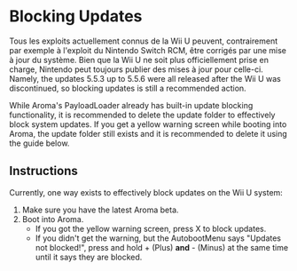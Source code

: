 # Blocking Updates

Tous les exploits actuellement connus de la Wii U peuvent, contrairement par exemple à l'exploit du Nintendo Switch RCM, être corrigés par une mise à jour du système. Bien que la Wii U ne soit plus officiellement prise en charge, Nintendo peut toujours publier des mises à jour pour celle-ci. Namely, the updates 5.5.3 up to 5.5.6 were all released after the Wii U was discontinued, so blocking updates is still a recommended action.

While Aroma's PayloadLoader already has built-in update blocking functionality, it is recommended to delete the update folder to effectively block system updates.
If you get a yellow warning screen while booting into Aroma, the update folder still exists and it is recommended to delete it using the guide below.

## Instructions

Currently, one way exists to effectively block updates on the Wii U system:

1. Make sure you have the latest Aroma beta.
2. Boot into Aroma.
   - If you got the yellow warning screen, press X to block updates.
   - If you didn't get the warning, but the AutobootMenu says "Updates not blocked!", press and hold + (Plus) **and** - (Minus) at the same time until it says they are blocked.
